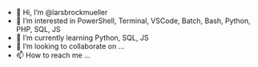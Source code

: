 - 👋 Hi, I’m @larsbrockmueller
- 👀 I’m interested in PowerShell, Terminal, VSCode, Batch, Bash, Python, PHP, SQL, JS
- 🌱 I’m currently learning Python, SQL, JS
- 💞️ I’m looking to collaborate on ...
- 📫 How to reach me ...

<!---
larsbrockmueller/larsbrockmueller is a ✨ special ✨ repository because its `README.md` (this file) appears on your GitHub profile.
You can click the Preview link to take a look at your changes.
--->
